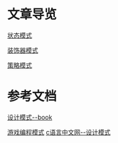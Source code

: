 # 文章导览
[状态模式](./state_module.md)

[装饰器模式](./decorator.md)

[策略模式](./strategy.md)

[]()

# 参考文档

[设计模式--book](https://refactoringguru.cn/design-patterns)

[游戏编程模式](https://gpp.tkchu.me/)
[c语言中文网--设计模式](http://c.biancheng.net/view/1378.html)
[]()